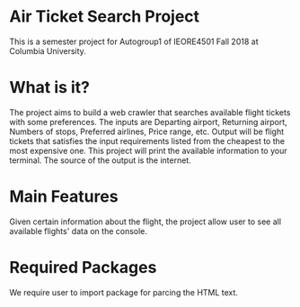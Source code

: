 # Air Ticket Search Project
This is a semester project for Autogroup1 of IEORE4501 Fall 2018 at Columbia University.
# What is it?
The project aims to build a web crawler that searches available flight tickets with some preferences. The inputs are Departing airport, Returning airport, Numbers of stops, Preferred airlines, Price range, etc. Output will be flight tickets that satisfies the input requirements listed from the cheapest to the most expensive one.
This project will print the available information to your terminal.
The source of the output is the internet.
# Main Features
Given certain information about the flight, the project allow user to see all available flights' data on the console. 
# Required Packages
We require user to import package for parcing the HTML text.
